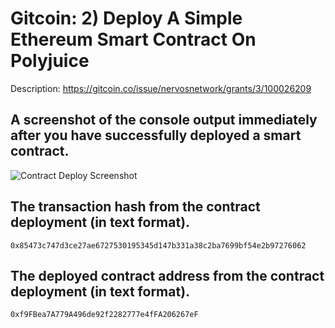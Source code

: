 # Gitcoin: 2) Deploy A Simple Ethereum Smart Contract On Polyjuice

Description: https://gitcoin.co/issue/nervosnetwork/grants/3/100026209

## A screenshot of the console output immediately after you have successfully deployed a smart contract.

![Contract Deploy Screenshot ](https://github.com/mirrormirage0/nervos/blob/main/Hackathon-Task-1-DeployContract/contract-deploy-screenshot.png?raw=true)


## The transaction hash from the contract deployment (in text format).

`0x85473c747d3ce27ae6727530195345d147b331a38c2ba7699bf54e2b97276062`

## The deployed contract address from the contract deployment (in text format).

`0xf9FBea7A779A496de92f2282777e4fFA206267eF`